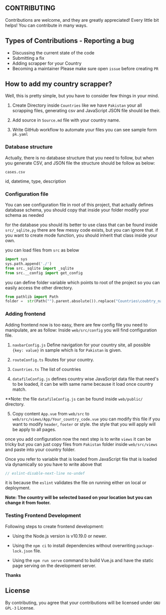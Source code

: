 ## CONTRIBUTING

Contributions are welcome, and they are greatly appreciated! Every little bit helps! You can contribute in many ways.


## Types of Contributions - Reporting a bug

- Discussing the current state of the code
- Submitting a fix
- Adding scrapper for your Country
- Becoming a maintainer
Please make sure open `issue` before creating `PR`

## How to add my country scrapper?

Well, this is pretty simple, but you have to consider few things in your mind.

1. Create Directory inside `Countries` like we have `Pakistan` your all scrapping files, generating csv and JavaScript JSON file should be their.

2. Add source in `Source.md` file with your country name.

3. Write GitHub workflow to automate your files you can see sample form `pk.yaml`

### Database structure

Actually, there is no database structure that you need to follow, but when you generate CSV, and JSON file the structure should be follow as below:

`cases.csv`


id, datetime, type, description


### Configuration file

You can see configuration file in root of this project, that actually defines database schema, you should copy that inside your folder modify your schema as needed

for the database you should its better to use class that can be found inside `src/_sqlite,py` there are few messy code exists, but you can ignore that. if you want to create mode function, you should inherit that class inside your own.

you can load files from `src` as below  

```py
import sys
sys.path.append('./')
from src._sqlite import _sqlite
from src.__config import get_config

```
you can define folder variable which points to root of the project so you can easily access the other directory.

```py
from pathlib import Path
folder =  str(Path("").parent.absolute()).replace("Countries\coubtry_name_goes_here", "") +  "/"```
``` 

### Adding frontend

Adding frontend now is too easy, there are few config file you need to manipulate, are as follow:
Inside `web/src/config` you will find configuration file.

1. `navbarConfig.js` Define navigation for your country site, all possible `{key: value}` in sample which is for `Pakistan` is given.

2. `routeConfig.ts` Routes for your country.

3. `Countries.ts` The list of countries  

4. `datafileConfig.js` defines country wise JavaScript data file that need's to be loaded, it can be with same name because it load once country match.

**Note: the file `datafileConfig.js` can be found inside `web/public/` directory.

  5. Copy content `App.vue` from `web/src` to `web/src/views/App/Your_country_code.vue` you can modify this file if you want to modify `header`, `footer` or style. the style that you will apply will be apply to all pages.

once you add configuration now the next step is to write `views` it can be tricky but you can just copy files from `Pakistan` folder inside `web/src/views` and paste into your country folder.

  

Once you refer to variable that is loaded from JavaScript file that is loaded via dynamically so you have to write above that

```js
// eslint-disable-next-line no-undef
```
  

it is because the `eslint` validates the file on running either on local or deployment.

**Note: The country will be selected based on your location but you can change it from footer.**


### Testing Frontend Development

Following steps to create frontend development:

- Using the Node.js version is v10.19.0 or newer.

- Using the `npm ci` to install dependencies without overwriting `package-lock.json` file.

- Using the `npm run serve` command to build Vue.js and have the static page serving on the development server.

**Thanks**

## License

By contributing, you agree that your contributions will be licensed under `GNU GPL-3` License.
